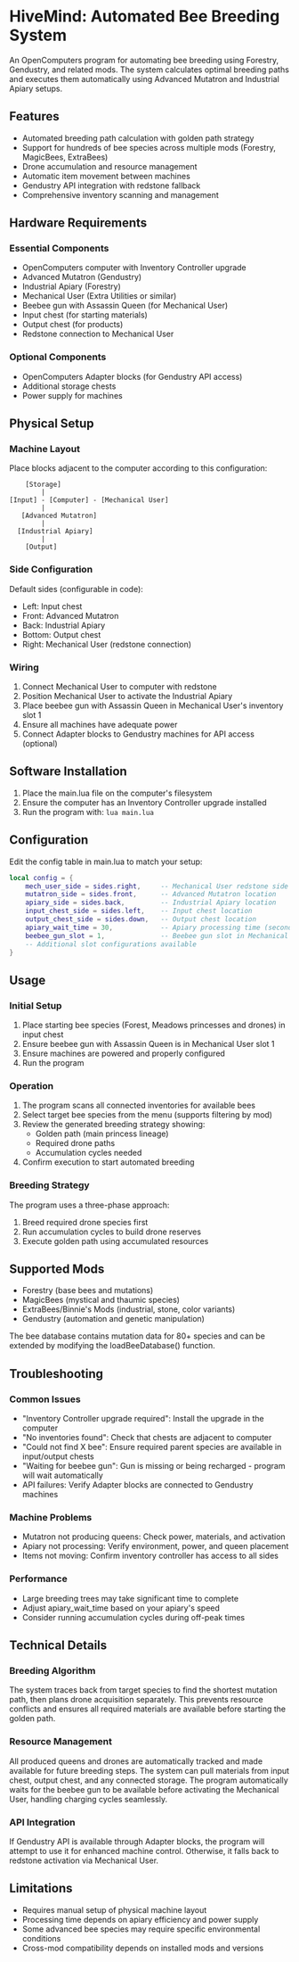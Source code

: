 # HiveMind: Automated Bee Breeding System

An OpenComputers program for automating bee breeding using Forestry, Gendustry, and related mods. The system calculates optimal breeding paths and executes them automatically using Advanced Mutatron and Industrial Apiary setups.

## Features

- Automated breeding path calculation with golden path strategy
- Support for hundreds of bee species across multiple mods (Forestry, MagicBees, ExtraBees)
- Drone accumulation and resource management
- Automatic item movement between machines
- Gendustry API integration with redstone fallback
- Comprehensive inventory scanning and management

## Hardware Requirements

### Essential Components
- OpenComputers computer with Inventory Controller upgrade
- Advanced Mutatron (Gendustry)
- Industrial Apiary (Forestry)
- Mechanical User (Extra Utilities or similar)
- Beebee gun with Assassin Queen (for Mechanical User)
- Input chest (for starting materials)
- Output chest (for products)
- Redstone connection to Mechanical User

### Optional Components
- OpenComputers Adapter blocks (for Gendustry API access)
- Additional storage chests
- Power supply for machines

## Physical Setup

### Machine Layout
Place blocks adjacent to the computer according to this configuration:

```
    [Storage]
        |
[Input] - [Computer] - [Mechanical User]
        |
   [Advanced Mutatron]
        |
  [Industrial Apiary]
        |
    [Output]
```

### Side Configuration
Default sides (configurable in code):
- Left: Input chest
- Front: Advanced Mutatron
- Back: Industrial Apiary
- Bottom: Output chest
- Right: Mechanical User (redstone connection)

### Wiring
1. Connect Mechanical User to computer with redstone
2. Position Mechanical User to activate the Industrial Apiary
3. Place beebee gun with Assassin Queen in Mechanical User's inventory slot 1
4. Ensure all machines have adequate power
5. Connect Adapter blocks to Gendustry machines for API access (optional)

## Software Installation

1. Place the main.lua file on the computer's filesystem
2. Ensure the computer has an Inventory Controller upgrade installed
3. Run the program with: `lua main.lua`

## Configuration

Edit the config table in main.lua to match your setup:

```lua
local config = {
    mech_user_side = sides.right,     -- Mechanical User redstone side
    mutatron_side = sides.front,      -- Advanced Mutatron location
    apiary_side = sides.back,         -- Industrial Apiary location
    input_chest_side = sides.left,    -- Input chest location
    output_chest_side = sides.down,   -- Output chest location
    apiary_wait_time = 30,            -- Apiary processing time (seconds)
    beebee_gun_slot = 1,              -- Beebee gun slot in Mechanical User
    -- Additional slot configurations available
}
```

## Usage

### Initial Setup
1. Place starting bee species (Forest, Meadows princesses and drones) in input chest
2. Ensure beebee gun with Assassin Queen is in Mechanical User slot 1
3. Ensure machines are powered and properly configured
4. Run the program

### Operation
1. The program scans all connected inventories for available bees
2. Select target bee species from the menu (supports filtering by mod)
3. Review the generated breeding strategy showing:
   - Golden path (main princess lineage)
   - Required drone paths
   - Accumulation cycles needed
4. Confirm execution to start automated breeding

### Breeding Strategy
The program uses a three-phase approach:
1. Breed required drone species first
2. Run accumulation cycles to build drone reserves
3. Execute golden path using accumulated resources

## Supported Mods

- Forestry (base bees and mutations)
- MagicBees (mystical and thaumic species)
- ExtraBees/Binnie's Mods (industrial, stone, color variants)
- Gendustry (automation and genetic manipulation)

The bee database contains mutation data for 80+ species and can be extended by modifying the loadBeeDatabase() function.

## Troubleshooting

### Common Issues
- "Inventory Controller upgrade required": Install the upgrade in the computer
- "No inventories found": Check that chests are adjacent to computer
- "Could not find X bee": Ensure required parent species are available in input/output chests
- "Waiting for beebee gun": Gun is missing or being recharged - program will wait automatically
- API failures: Verify Adapter blocks are connected to Gendustry machines

### Machine Problems
- Mutatron not producing queens: Check power, materials, and activation
- Apiary not processing: Verify environment, power, and queen placement
- Items not moving: Confirm inventory controller has access to all sides

### Performance
- Large breeding trees may take significant time to complete
- Adjust apiary_wait_time based on your apiary's speed
- Consider running accumulation cycles during off-peak times

## Technical Details

### Breeding Algorithm
The system traces back from target species to find the shortest mutation path, then plans drone acquisition separately. This prevents resource conflicts and ensures all required materials are available before starting the golden path.

### Resource Management
All produced queens and drones are automatically tracked and made available for future breeding steps. The system can pull materials from input chest, output chest, and any connected storage. The program automatically waits for the beebee gun to be available before activating the Mechanical User, handling charging cycles seamlessly.

### API Integration
If Gendustry API is available through Adapter blocks, the program will attempt to use it for enhanced machine control. Otherwise, it falls back to redstone activation via Mechanical User.

## Limitations

- Requires manual setup of physical machine layout
- Processing time depends on apiary efficiency and power supply
- Some advanced bee species may require specific environmental conditions
- Cross-mod compatibility depends on installed mods and versions

